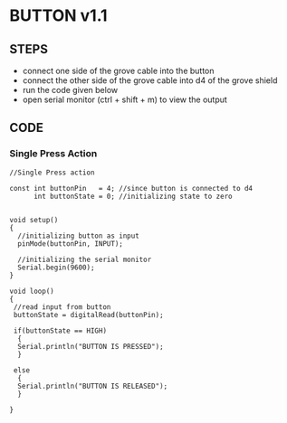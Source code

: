 # BUTTON v1.1

## STEPS
* connect one side of the grove cable into the button
* connect the other side of the grove cable into d4 of the grove shield
* run the code given below
* open serial monitor (ctrl + shift + m) to view the output
## CODE

### Single Press Action
```
//Single Press action

const int buttonPin   = 4; //since button is connected to d4
      int buttonState = 0; //initializing state to zero


void setup() 
{
  //initializing button as input
  pinMode(buttonPin, INPUT);

  //initializing the serial monitor
  Serial.begin(9600);
}

void loop() 
{
 //read input from button
 buttonState = digitalRead(buttonPin);

 if(buttonState == HIGH)
  {
  Serial.println("BUTTON IS PRESSED");  
  }

 else
  {
  Serial.println("BUTTON IS RELEASED");
  }
  
}
 

```